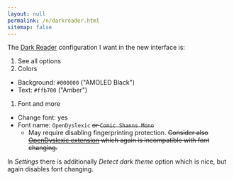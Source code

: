 ```yaml
---
layout: null
permalink: /n/darkreader.html
sitemap: false
---
```


The [Dark Reader](https://github.com/darkreader/darkreader) configuration I
want in the new interface is:

1. See all options
1. Colors

- Background: `#000000` ("AMOLED Black")
- Text: `#ffb700` ("Amber")

1. Font and more

- Change font: yes
- Font name: `OpenDyslexic` <del>or `Comic Shanns Mono`</del>
  - May require disabling fingerprinting protection. <del>Consider also
    [OpenDyslexic extension](https://github.com/OpenDyslexic/extension)
    which again is incompatible with font changing.</del>

In _Settings_ there is additionally _Detect dark theme_ option which is nice,
but again disables font changing.
